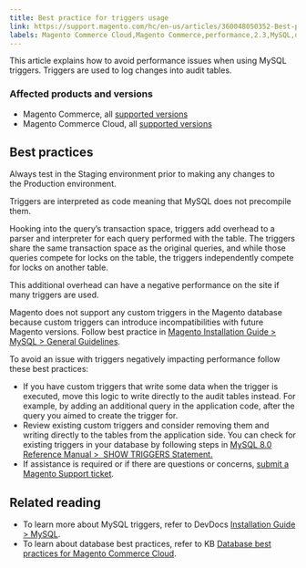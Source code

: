 ```yaml
---
title: Best practice for triggers usage 
link: https://support.magento.com/hc/en-us/articles/360048050352-Best-practice-for-triggers-usage-
labels: Magento Commerce Cloud,Magento Commerce,performance,2.3,MySQL,database,triggers,best practices,2.3.x,2.4,2.4.x
---
```


<p>This article explains how to avoid performance issues when using MySQL triggers. Triggers are used to log changes into audit tables. </p>
<h3>Affected products and versions</h3>
<ul>
<li>Magento Commerce, all <a href="https://magento.com/sites/default/files/magento-software-lifecycle-policy.pdf">supported versions</a> </li>
<li>Magento Commerce Cloud, all <a href="https://magento.com/sites/default/files/magento-software-lifecycle-policy.pdf">supported versions</a>
</li>
</ul>
<h2>Best practices</h2>
<p class="warning">Always test in the Staging environment prior to making any changes to the Production environment.</p>
<p>Triggers are interpreted as code meaning that MySQL does not precompile them.</p>
<p>Hooking into the query’s transaction space, triggers add overhead to a parser and interpreter for each query performed with the table. The triggers share the same transaction space as the original queries, and while those queries compete for locks on the table, the triggers independently compete for locks on another table.</p>
<p>This additional overhead can have a negative performance on the site if many triggers are used. </p>
<p class="warning">Magento does not support any custom triggers in the Magento database because custom triggers can introduce incompatibilities with future Magento versions. Follow best practice in <a href="https://devdocs.magento.com/guides/v2.4/install-gde/prereq/mysql.html#instgde-prereq-mysql-intro">Magento Installation Guide &gt; MySQL &gt; General Guidelines</a>.</p>
<p>To avoid an issue with triggers negatively impacting performance follow these best practices:</p>
<ul>
<li>If you have custom triggers that write some data when the trigger is executed, move this logic to write directly to the audit tables instead. For example, by adding an additional query in the application code, after the query you aimed to create the trigger for.</li>
<li>Review existing custom triggers and consider removing them and writing directly to the tables from the application side. You can check for existing triggers in your database by following steps in <a href="https://dev.mysql.com/doc/refman/8.0/en/show-triggers.html">MySQL 8.0 Reference Manual &gt;  SHOW TRIGGERS Statement</a><a href="https://dev.mysql.com/doc/refman/8.0/en/show-triggers.html">.</a>
</li>
<li>If assistance is required or if there are questions or concerns, <a href="https://support.magento.com/hc/en-us/articles/360019088251-Submit-a-support-ticket">submit a Magento Support ticket</a>.</li>
</ul>
<h2>Related reading</h2>
<ul>
<li>To learn more about MySQL triggers, refer to DevDocs <a href="https://devdocs.magento.com/guides/v2.3/install-gde/prereq/mysql.html#instgde-prereq-mysql-intro">Installation Guide &gt; MySQL</a>.</li>
<li>To learn about database best practices, refer to KB <a href="https://support.magento.com/hc/en-us/articles/360041997312-Database-best-practices-for-Magento-Commerce-Cloud">Database best practices for Magento Commerce Cloud</a>.</li>
</ul>